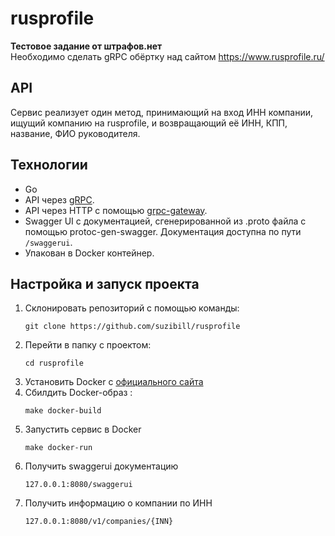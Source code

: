 # rusprofile

**Тестовое задание от штрафов.нет**   
Необходимо сделать gRPC обёртку над сайтом https://www.rusprofile.ru/

## API

Сервис реализует один метод, принимающий на вход ИНН компании, ищущий компанию на rusprofile,
и возвращающий её ИНН, КПП, название, ФИО руководителя.

## Технологии

* Go
* API через [gRPC](https://grpc.io/docs/languages/go/quickstart/).
* API через HTTP с помощью [grpc-gateway](https://github.com/grpc-ecosystem/grpc-gateway).
* Swagger UI с документацией, сгенерированной из .proto файла с помощью protoc-gen-swagger.
  Документация доступна по пути `/swaggerui`.
* Упакован в Docker контейнер.


## Настройка и запуск проекта

1. Склонировать репозиторий с помощью команды:
   ```
   git clone https://github.com/suzibill/rusprofile
   ```
2. Перейти в папку с проектом:
   ```
   cd rusprofile
   ```
3. Установить Docker с [официального сайта](https://www.docker.com/products/docker-desktop)
4. Сбилдить Docker-образ :
   ```
   make docker-build
   ```
5. Запустить сервис в Docker
   ```
   make docker-run
   ```
6. Получить swaggerui документацию
   ```
   127.0.0.1:8080/swaggerui
   ```
7. Получить информацию о компании по ИНН 
   ```
   127.0.0.1:8080/v1/companies/{INN}
   ```
